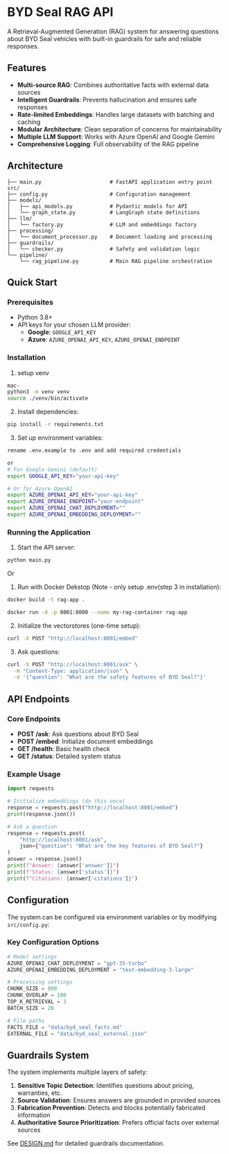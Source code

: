 # BYD Seal RAG API

A Retrieval-Augmented Generation (RAG) system for answering questions about BYD Seal vehicles with built-in guardrails for safe and reliable responses.

## Features

- **Multi-source RAG**: Combines authoritative facts with external data sources
- **Intelligent Guardrails**: Prevents hallucination and ensures safe responses
- **Rate-limited Embeddings**: Handles large datasets with batching and caching
- **Modular Architecture**: Clean separation of concerns for maintainability
- **Multiple LLM Support**: Works with Azure OpenAI and Google Gemini
- **Comprehensive Logging**: Full observability of the RAG pipeline

## Architecture

```
├── main.py                      # FastAPI application entry point
src/
├── config.py                    # Configuration management
├── models/
│   ├── api_models.py            # Pydantic models for API
│   └── graph_state.py           # LangGraph state definitions
├── llm/
│   └── factory.py               # LLM and embeddings factory
├── processing/
│   └── document_processor.py    # Document loading and processing
├── guardrails/
│   └── checker.py               # Safety and validation logic
└── pipeline/
    └── rag_pipeline.py          # Main RAG pipeline orchestration
```

## Quick Start

### Prerequisites

- Python 3.8+
- API keys for your chosen LLM provider:
  - **Google**: `GOOGLE_API_KEY`
  - **Azure**: `AZURE_OPENAI_API_KEY`, `AZURE_OPENAI_ENDPOINT`

### Installation

1. setup venv
```bash
mac-
python3 -m venv venv
source ./venv/bin/activate
```

2. Install dependencies:
```bash
pip install -r requirements.txt
```

3. Set up environment variables:
```bash
rename .env.example to .env and add required credentials

or
# For Google Gemini (default)
export GOOGLE_API_KEY="your-api-key"

# Or for Azure OpenAI
export AZURE_OPENAI_API_KEY="your-api-key"
export AZURE_OPENAI_ENDPOINT="your-endpoint"
export AZURE_OPENAI_CHAT_DEPLOYMENT=""
export AZURE_OPENAI_EMBEDDING_DEPLOYMENT=""
```



### Running the Application

1. Start the API server:
```bash
python main.py
```

Or 


1.  Run with Docker Dekstop (Note - only setup .env(step 3 in installation): 
```bash
docker build -t rag-app .
```
```bash
docker run -d -p 8001:8000 --name my-rag-container rag-app

```


2. Initialize the vectorstores (one-time setup):
```bash
curl -X POST "http://localhost:8001/embed"
```

3. Ask questions:
```bash
curl -X POST "http://localhost:8001/ask" \
  -H "Content-Type: application/json" \
  -d '{"question": "What are the safety features of BYD Seal?"}'
```

## API Endpoints

### Core Endpoints

- **POST /ask**: Ask questions about BYD Seal
- **POST /embed**: Initialize document embeddings
- **GET /health**: Basic health check
- **GET /status**: Detailed system status

### Example Usage

```python
import requests

# Initialize embeddings (do this once)
response = requests.post("http://localhost:8001/embed")
print(response.json())

# Ask a question
response = requests.post(
    "http://localhost:8001/ask",
    json={"question": "What are the key features of BYD Seal?"}
)
answer = response.json()
print(f"Answer: {answer['answer']}")
print(f"Status: {answer['status']}")
print(f"Citations: {answer['citations']}")
```

## Configuration

The system can be configured via environment variables or by modifying `src/config.py`:

### Key Configuration Options

```python
# Model settings
AZURE_OPENAI_CHAT_DEPLOYMENT = "gpt-35-turbo"
AZURE_OPENAI_EMBEDDING_DEPLOYMENT = "text-embedding-3-large"

# Processing settings
CHUNK_SIZE = 800
CHUNK_OVERLAP = 100
TOP_K_RETRIEVAL = 3
BATCH_SIZE = 20

# File paths
FACTS_FILE = "data/byd_seal_facts.md"
EXTERNAL_FILE = "data/byd_seal_external.json"
```


## Guardrails System

The system implements multiple layers of safety:

1. **Sensitive Topic Detection**: Identifies questions about pricing, warranties, etc.
2. **Source Validation**: Ensures answers are grounded in provided sources
3. **Fabrication Prevention**: Detects and blocks potentially fabricated information
4. **Authoritative Source Prioritization**: Prefers official facts over external sources

See [DESIGN.md](DESIGN.md) for detailed guardrails documentation.

